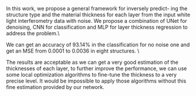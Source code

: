 In this work, we propose a general framework for inversely predict-
ing the structure type and the material thickness for each layer from
the input white light interferometry data with noise. We propose
a combination of UNet for denoising, CNN for classification and
MLP for layer thickness regression to address the problem.\


We can get an accuracy of 93.14% in the classification for no noise one and get an MSE from 0.0001 to 0.0036 in eight structures. \

The results are acceptable as we can get a very good estimation of the thicknesses of each layer, to further improve the performance, we can use some local optimization algorithms to fine-tune the thickness to a very precise level. It would be impossible to apply those algorithms without this fine estimation provided by our network. 


